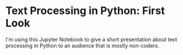 # Text Processing in Python: First Look

I'm using this Jupyter Notebook to give a short presentation about text processing in Python to an audience that is mostly non-coders.
